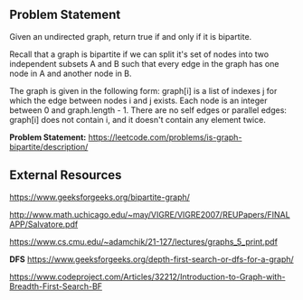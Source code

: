 ## Problem Statement
Given an undirected graph, return true if and only if it is bipartite.

Recall that a graph is bipartite if we can split it's set of nodes into two independent subsets A and B such that every edge in the graph has one node in A and another node in B.

The graph is given in the following form: graph[i] is a list of indexes j for which the edge between nodes i and j exists.  Each node is an integer between 0 and graph.length - 1.  There are no self edges or parallel edges: graph[i] does not contain i, and it doesn't contain any element twice.

**Problem Statement:** https://leetcode.com/problems/is-graph-bipartite/description/

## External Resources
https://www.geeksforgeeks.org/bipartite-graph/

http://www.math.uchicago.edu/~may/VIGRE/VIGRE2007/REUPapers/FINALAPP/Salvatore.pdf

https://www.cs.cmu.edu/~adamchik/21-127/lectures/graphs_5_print.pdf

**DFS**	
https://www.geeksforgeeks.org/depth-first-search-or-dfs-for-a-graph/

https://www.codeproject.com/Articles/32212/Introduction-to-Graph-with-Breadth-First-Search-BF
